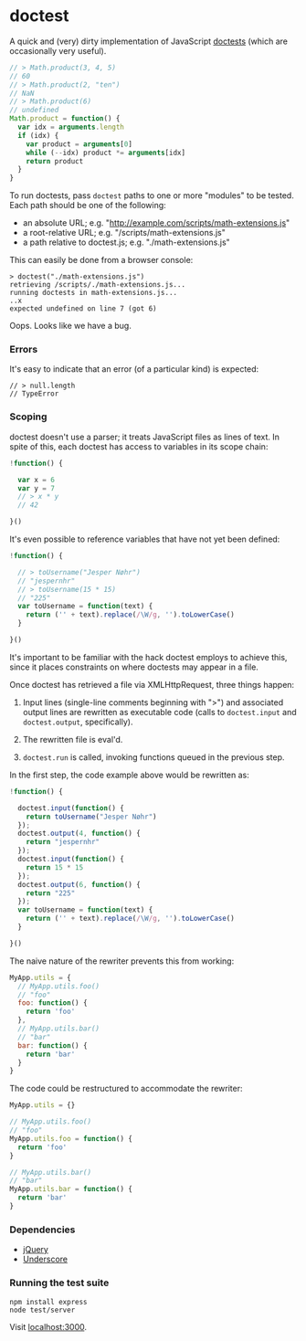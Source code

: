 # doctest

A quick and (very) dirty implementation of JavaScript [doctests][1] (which are
occasionally very useful).

```javascript
// > Math.product(3, 4, 5)
// 60
// > Math.product(2, "ten")
// NaN
// > Math.product(6)
// undefined
Math.product = function() {
  var idx = arguments.length
  if (idx) {
    var product = arguments[0]
    while (--idx) product *= arguments[idx]
    return product
  }
}
```

To run doctests, pass `doctest` paths to one or more "modules" to be tested.
Each path should be one of the following:

  - an absolute URL; e.g. "http://example.com/scripts/math-extensions.js"
  - a root-relative URL; e.g. "/scripts/math-extensions.js"
  - a path relative to doctest.js; e.g. "./math-extensions.js"

This can easily be done from a browser console:

    > doctest("./math-extensions.js")
    retrieving /scripts/./math-extensions.js...
    running doctests in math-extensions.js...
    ..x
    expected undefined on line 7 (got 6)

Oops. Looks like we have a bug.

### Errors

It's easy to indicate that an error (of a particular kind) is expected:

    // > null.length
    // TypeError

### Scoping

doctest doesn't use a parser; it treats JavaScript files as lines of text.
In spite of this, each doctest has access to variables in its scope chain:

```javascript
!function() {

  var x = 6
  var y = 7
  // > x * y
  // 42

}()
```

It's even possible to reference variables that have not yet been defined:

```javascript
!function() {

  // > toUsername("Jesper Nøhr")
  // "jespernhr"
  // > toUsername(15 * 15)
  // "225"
  var toUsername = function(text) {
    return ('' + text).replace(/\W/g, '').toLowerCase()
  }

}()
```

It's important to be familiar with the hack doctest employs to achieve this,
since it places constraints on where doctests may appear in a file.

Once doctest has retrieved a file via XMLHttpRequest, three things happen:

1.  Input lines (single-line comments beginning with ">") and associated
    output lines are rewritten as executable code (calls to `doctest.input`
    and `doctest.output`, specifically).

2.  The rewritten file is eval'd.

3.  `doctest.run` is called, invoking functions queued in the previous step.

In the first step, the code example above would be rewritten as:

```javascript
!function() {

  doctest.input(function() {
    return toUsername("Jesper Nøhr")
  });
  doctest.output(4, function() {
    return "jespernhr"
  });
  doctest.input(function() {
    return 15 * 15
  });
  doctest.output(6, function() {
    return "225"
  });
  var toUsername = function(text) {
    return ('' + text).replace(/\W/g, '').toLowerCase()
  }

}()
```

The naive nature of the rewriter prevents this from working:

```javascript
MyApp.utils = {
  // MyApp.utils.foo()
  // "foo"
  foo: function() {
    return 'foo'
  },
  // MyApp.utils.bar()
  // "bar"
  bar: function() {
    return 'bar'
  }
}
```

The code could be restructured to accommodate the rewriter:

```javascript
MyApp.utils = {}

// MyApp.utils.foo()
// "foo"
MyApp.utils.foo = function() {
  return 'foo'
}

// MyApp.utils.bar()
// "bar"
MyApp.utils.bar = function() {
  return 'bar'
}
```

### Dependencies

  - [jQuery][2]
  - [Underscore][3]

### Running the test suite

    npm install express
    node test/server

Visit [localhost:3000](http://localhost:3000/).


[1]: http://docs.python.org/library/doctest.html
[2]: http://jquery.com/
[3]: http://documentcloud.github.com/underscore/
